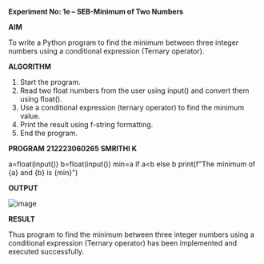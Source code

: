 **Experiment No: 1e – SEB-Minimum of Two Numbers**

**AIM** 

To write a Python program to find the minimum between three integer numbers using a conditional expression (Ternary operator).

**ALGORITHM**
1. Start the program.
2. Read two float numbers from the user using input() and convert them using float().
3. Use a conditional expression (ternary operator) to find the minimum value.
4. Print the result using f-string formatting.
5. End the program.

**PROGRAM**
**212223060265
SMRITHI K**

a=float(input())
b=float(input())
min=a if a<b else b
print(f"The minimum of {a} and {b} is {min}")

**OUTPUT**

![image](https://github.com/user-attachments/assets/6facd2ea-dbaa-4db1-bda4-bf0fcae15b14)



**RESULT**

Thus program to find the minimum between three integer numbers using a conditional expression (Ternary operator) has been implemented and executed successfully.
